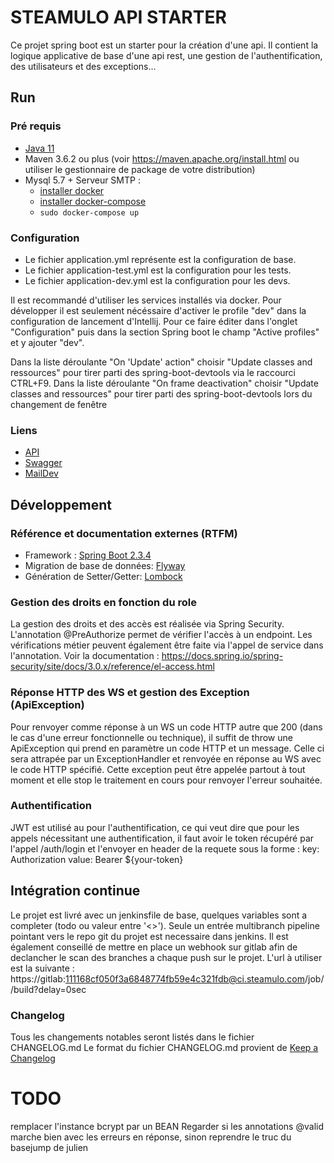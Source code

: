 # STEAMULO API STARTER
Ce projet spring boot est un starter pour la création d'une api. Il contient la logique applicative de 
base d'une api rest, une gestion de l'authentification, des utilisateurs et des exceptions...

## Run
### Pré requis
* [Java 11](https://github.com/AdoptOpenJDK/openjdk11-binaries/releases/download/jdk-11.0.5%2B10_openj9-0.17.0/OpenJDK11U-jdk_x64_linux_openj9_linuxXL_11.0.5_10_openj9-0.17.0.tar.gz)
* Maven 3.6.2 ou plus (voir https://maven.apache.org/install.html ou utiliser le gestionnaire de package de votre distribution)
* Mysql 5.7 + Serveur SMTP :
    * [installer docker](https://docs.docker.com/install/)
    * [installer docker-compose](https://docs.docker.com/compose/install/)
    * ```sudo docker-compose up```

### Configuration
* Le fichier application.yml représente est la configuration de base.
* Le fichier application-test.yml est la configuration pour les tests.
* Le fichier application-dev.yml est la configuration pour les devs.

Il est recommandé d'utiliser les services installés via docker. Pour développer il est seulement nécéssaire d'activer le profile "dev"
dans la configuration de lancement d'Intellij. Pour ce faire éditer dans l'onglet "Configuration" puis dans la section Spring boot le champ "Active profiles" et y ajouter "dev".

Dans la liste déroulante "On 'Update' action" choisir "Update classes and ressources" pour tirer parti des spring-boot-devtools via le raccourci CTRL+F9.
Dans la liste déroulante "On frame deactivation" choisir "Update classes and ressources" pour tirer parti des spring-boot-devtools lors du changement de fenêtre

### Liens
* [API](http://localhost:8000)
* [Swagger](http://localhost:8000/swagger-ui/)
* [MailDev](http://localhost:8081)


## Développement

### Référence et documentation externes (RTFM)
* Framework : [Spring Boot 2.3.4](https://docs.spring.io/spring-boot/docs/2.3.4.RELEASE/reference/htmlsingle/)
* Migration de base de données: [Flyway](https://flywaydb.org/)
* Génération de Setter/Getter: [Lombock](https://projectlombok.org/)

### Gestion des droits en fonction du role
La gestion des droits et des accès est réalisée via Spring Security. L'annotation @PreAuthorize permet de vérifier
l'accès à un endpoint. Les vérifications métier peuvent également être faite via l'appel de service dans l'annotation.
Voir la documentation : https://docs.spring.io/spring-security/site/docs/3.0.x/reference/el-access.html

### Réponse HTTP des WS et gestion des Exception (ApiException)
Pour renvoyer comme réponse à un WS un code HTTP autre que 200 (dans le cas d'une erreur fonctionnelle ou technique),
il suffit de throw une ApiException qui prend en paramètre un code HTTP et un message. Celle ci sera attrapée par
un ExceptionHandler et renvoyée en réponse au WS avec le code HTTP spécifié. Cette exception peut être appelée partout
à tout moment et elle stop le traitement en cours pour renvoyer l'erreur souhaitée.

### Authentification
JWT est utilisé au pour l'authentification, ce qui veut dire que pour les appels nécessitant une authentification, 
il faut avoir le token récupéré par l'appel /auth/login et l'envoyer en header de la requete sous la forme :
key: Authorization
value: Bearer ${your-token}

## Intégration continue
Le projet est livré avec un jenkinsfile de base, quelques variables sont a completer (todo ou valeur entre '<>').
Seule un entrée multibranch pipeline pointant vers le repo git du projet est necessaire dans jenkins.
Il est également conseillé de mettre en place un webhook sur gitlab afin de declancher le scan des branches a chaque push sur le projet.
L'url à utiliser est la suivante : https://gitlab:111168cf050f3a6848774fb59e4c321fdb@ci.steamulo.com/job/<Chemin vers le job>/build?delay=0sec

### Changelog
Tous les changements notables seront listés dans le fichier CHANGELOG.md
Le format du fichier CHANGELOG.md provient de [Keep a Changelog](https://keepachangelog.com/en/1.0.0/)

# TODO
remplacer l'instance bcrypt par un BEAN
Regarder si les annotations @valid marche bien avec les erreurs en réponse, sinon reprendre le truc du basejump de julien
